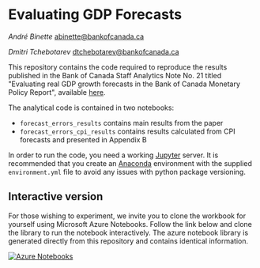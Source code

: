 # Evaluating GDP Forecasts
_André Binette_ <abinette@bankofcanada.ca>

_Dmitri Tchebotarev_ <dtchebotarev@bankofcanada.ca>

This repository contains the code required to reproduce the results published in the Bank of Canada Staff Analytics Note No. 21 titled "Evaluating real GDP growth forecasts in the Bank of Canada Monetary Policy Report", available [here](http://www.bankofcanada.ca/2017/11/staff-analytical-note-2017-21/).

The analytical code is contained in two notebooks:
* `forecast_errors_results` contains main results from the paper
* `forecast_errors_cpi_results` contains results calculated from CPI forecasts and presented in Appendix B

In order to run the code, you need a working [Jupyter](https://jupyter.org/) server.
It is recommended that you create an [Anaconda](https://www.anaconda.com/) environment with the supplied `environment.yml` file to avoid any issues with python package versioning.

## Interactive version
For those wishing to experiment, we invite you to clone the workbook for yourself using Microsoft Azure Notebooks.
Follow the link below and clone the library to run the notebook interactively.
The azure notebook library is generated directly from this repository and contains identical information.

[![Azure Notebooks](https://notebooks.azure.com/launch.png)](https://notebooks.azure.com/dmitri/libraries/evaluating-gdp-forecasts)
